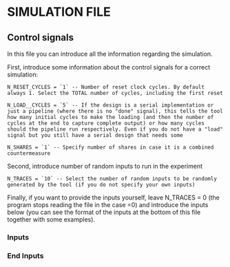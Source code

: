 
# SIMULATION FILE

## Control signals

In this file you can introduce all the information regarding the simulation.

First, introduce some information about the control signals for a correct simulation:

	N_RESET_CYCLES = `1` -- Number of reset clock cycles. By default always 1. Select the TOTAL number of cycles, including the first reset

	N_LOAD__CYCLES = `5` -- If the design is a serial implementation or just a pipeline (where there is no "done" signal), this tells the tool how many initial cycles to make the loading (and then the number of cycles at the end to capture complete output) or how many cycles should the pipeline run respectively. Even if you do not have a "load" signal but you still have a serial design that needs some 

	N_SHARES = `1` -- Specify number of shares in case it is a combined countermeasure

Second, introduce number of random inputs to run in the experiment

	N_TRACES = `10` -- Select the number of random inputs to be randomly generated by the tool (if you do not specify your own inputs)

Finally, if you want to provide the inputs yourself, leave N_TRACES = 0 (the program stops reading the file in the case =0) and introduce the inputs below (you can see the format of the inputs at the bottom of this file together with some examples).


### Inputs
### End Inputs
